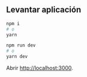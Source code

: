 ## Levantar aplicación

```bash
npm i
# o
yarn

npm run dev
# o
yarn dev
```

Abrir [http://localhost:3000](http://localhost:3000).
